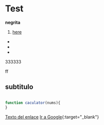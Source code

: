 # Test
**negrita**
1. [here](#subtitulo)

  -
  -
  -
  333333

ff
  ## subtitulo


```javascript

function caculator(nums){
}

```

[Texto del enlace](https://www.google.es)
[Ir a Google](https://www.google.com "Mensajito"){:target="_blank"}

  
